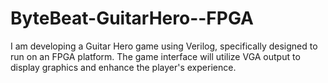 # ByteBeat-GuitarHero--FPGA
I am developing a Guitar Hero game using Verilog, specifically designed to run on an FPGA platform. The game interface will utilize VGA output to display graphics and enhance the player's experience.
